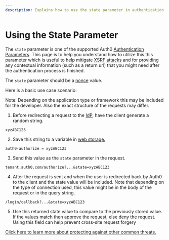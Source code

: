 ```yaml
---
description: Explains how to use the state parameter in authentication requests to help prevent XSRF attacks.
---
```


# Using the State Parameter

The `state` parameter is one of the supported Auth0 [Authentication Parameters](/libraries/lock/v10/sending-authentication-parameters). This page is to help you understand how to utilize this this parameter which is useful to help mitigate [XSRF attacks](https://en.wikipedia.org/wiki/Cross-site_request_forgery) and for providing any contextual information (such as a return url) that you might need after the authentication process is finished.

The `state` parameter should be a [nonce](https://en.wikipedia.org/wiki/Cryptographic_nonce) value. 

Here is a basic use case scenario:

Note: Depending on the application type or framework this may be included for the developer. Also the exact structure of the requests may differ.

1. Before redirecting a request to the [IdP](/identityproviders), have the client generate a random string.

```
xyzABC123
```

2. Save this string to a variable in [web storage.](/security/store-tokens#web-storage-localstorage-sessionstorage-)

```
auth0-authorize = xyzABC123
```

3. Send this value as the `state` parameter in the request.

```
tenant.auth0.com/authorize?...&state=xyzABC123
```

4. After the request is sent and when the user is redirected back by Auth0 to the client and the state value will be included. Note that depending on the type of connection used, this value might be in the body of the request or in the query string.

```
/login/callback?...&state=xyzABC123
```

5. Use this returned state value to compare to the previously stored value. If the values match then approve the request, else deny the request. Using this field can help prevent cross-site request forgery

[Click here to learn more about protecting against other common threats.](/security/common-threats)

